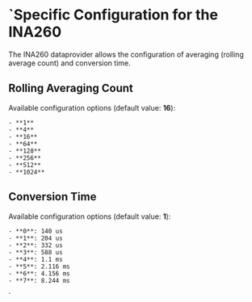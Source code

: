   `Specific Configuration for the INA260
  =====================================

  The INA260 dataprovider allows the configuration of averaging (rolling
  average count) and conversion time.


  Rolling Averaging Count
  -----------------------

  Available configuration options (default value: **16**):

    - **1**
    - **4**
    - **16**
    - **64**
    - **128**
    - **256**
    - **512**
    - **1024**


  Conversion Time
  ---------------

  Available configuration options (default value: **1**):

    - **0**: 140 us
    - **1**: 204 us
    - **2**: 332 us
    - **3**: 588 us
    - **4**: 1.1 ms
    - **5**: 2.116 ms
    - **6**: 4.156 ms
    - **7**: 8.244 ms
`